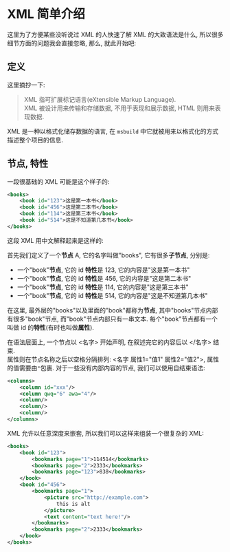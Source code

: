 # XML 简单介绍

这里为了方便某些没听说过 XML 的人快速了解 XML 的大致语法是什么, 所以很多细节方面的问题我会直接忽略, 那么, 就此开始吧:

## 定义

这里摘抄一下:
> XML 指可扩展标记语言(eXtensible Markup Language).  
> XML 被设计用来传输和存储数据, 不用于表现和展示数据, HTML 则用来表现数据.

XML 是一种以格式化储存数据的语言, 在 `msbuild` 中它就被用来以格式化的方式描述整个项目的信息.

## 节点, 特性

一段很基础的 XML 可能是这个样子的:

```xml
<books>
    <book id="123">这是第一本书</book>
    <book id="456">这是第二本书</book>
    <book id="114">这是第三本书</book>
    <book id="514">这是不知道第几本书</book>
</books>
```

这段 XML 用中文解释起来是这样的:

首先我们定义了一个**节点** A, 它的名字叫做"books", 它有很多**子节点**, 分别是:

- 一个"book"**节点**, 它的 id **特性**是 123, 它的内容是"这是第一本书"
- 一个"book"**节点**, 它的 id **特性**是 456, 它的内容是"这是第二本书"
- 一个"book"**节点**, 它的 id **特性**是 114, 它的内容是"这是第三本书"
- 一个"book"**节点**, 它的 id **特性**是 514, 它的内容是"这是不知道第几本书"

在这里, 最外层的"books"以及里面的"book"都称为**节点**, 其中"books"节点内部有很多"book"节点, 而"book"节点内部只有一串文本.
每个"book"节点都有一个叫做 id 的**特性**(有时也叫做**属性**).  

在语法层面上, 一个节点以 <名字> 开始声明, 在叙述完它的内容后以 &lt;/名字&gt; 结束.  
属性则在节点名称之后以空格分隔排列: <名字 属性1="值1" 属性2="值2">, 属性的值需要由`"`包裹.
对于一些没有内部内容的节点, 我们可以使用自结束语法:
```xml
<columns>
    <column id="xxx"/>
    <column qwq="6" awa="4"/>
    <column/>
    <column/>
    <column/>
</columns>
```

XML 允许以任意深度来嵌套, 所以我们可以这样来组装一个很复杂的 XML:

```xml
<books>
    <book id="123">
        <bookmarks page="1">114514</bookmarks>
        <bookmarks page="2">2333</bookmarks>
        <bookmarks page="123">838</bookmarks>
    </book>
    <book id="456">
        <bookmarks page="1">
            <picture src="http://example.com">
                this is alt
            </picture>
            <text content="text here!"/>
        </bookmarks>
        <bookmarks page="2">2333</bookmarks>
    </book>
</books>
```